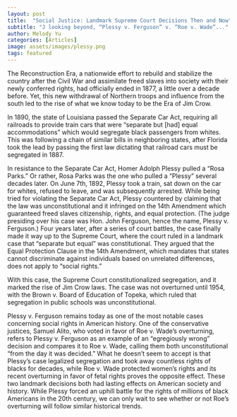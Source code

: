 ```yaml
---
layout: post
title:  "Social Justice: Landmark Supreme Court Decisions Then and Now"
subtitle: "J looking beyond, “Plessy v. Ferguson” v. “Roe v. Wade”..."
author: Melody Yu
categories: [Articles]
image: assets/images/plessy.png
tags: featured
---
```


The Reconstruction Era, a nationwide effort to rebuild and stabilize the country after the Civil War and assimilate freed slaves into society with their newly conferred rights, had officially ended in 1877, a little over a decade before. Yet, this new withdrawal of Northern troops and influence from the south led to the rise of what we know today to be the Era of Jim Crow.

In 1890, the state of Louisiana passed the Separate Car Act, requiring all railroads to provide train cars that were “separate but [had] equal accommodations” which would segregate black passengers from whites. This was following a chain of similar bills in neighboring states, after Florida took the lead by passing the first law dictating that railroad cars must be segregated in 1887.

In resistance to the Separate Car Act, Homer Adolph Plessy pulled a “Rosa Parks.” Or rather, Rosa Parks was the one who pulled a “Plessy” several decades later. On June 7th, 1892, Plessy took a train, sat down on the car for whites, refused to leave, and was subsequently arrested. While being tried for violating the Separate Car Act, Plessy countered by claiming that the law was unconstitutional and it infringed on the 14th Amendment which guaranteed freed slaves citizenship, rights, and equal protection. (The judge presiding over his case was Hon. John Ferguson, hence the name, Plessy v. Ferguson.) Four years later, after a series of court battles, the case finally made it way up to the Supreme Court, where the court ruled in a landmark case that “separate but equal” was constitutional. They argued that the Equal Protection Clause in the 14th Amendment, which mandates that states cannot discriminate against individuals based on unrelated differences, does not apply to “social rights.” 

With this case, the Supreme Court constitutionalized segregation, and it marked the rise of Jim Crow laws. The case was not overturned until 1954, with the Brown v. Board of Education of Topeka, which ruled that segregation in public schools was unconstitutional. 

Plessy v. Ferguson remains today as one of the most notable cases concerning social rights in American history. One of the conservative justices, Samuel Alito, who voted in favor of Roe v. Wade’s overturning, refers to Plessy v. Ferguson as an example of an “egregiously wrong” decision and compares it to Roe v. Wade, calling them both unconstitutional “from the day it was decided.” What he doesn’t seem to accept is that Plessy’s case legalized segregation and took away countless rights of blacks for decades, while Roe v. Wade protected women’s rights and its recent overturning in favor of fetal rights proves the opposite effect. These two landmark decisions both had lasting effects on American society and history. While Plessy forced an uphill battle for the rights of millions of black Americans in the 20th century, we can only wait to see whether or not Roe’s overturning will follow similar historical trends.
